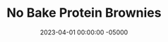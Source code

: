 ---
layout: post
title:  "No Bake Protein Brownies"
date:   2023-04-01 00:00:00 -05000
categories: 
- Recipes
- Protein Powder
permalink: /recipes/no-bake-brownies
image: /assets/Food/Protein Powder/No Bake Brownie/no-bake-brownie-cover.jpg
ing: nobakebrownie-ing
facts: nobakebrownie-facts
Prep: 20
Rest: 
Cook: 
Source1: 
Source2: 
tags: 
- no bake
- protein powder
- banana brownie
- peanut butter
- almond butter
- blended
- food processor
- whey
- nut butter
- pb2
- peanut flour
- nut butter
- frozen
- freezer
Description: These no-bake banana brownies are my favorite protein based dessert. The recipe is made in less than 10 minutes and is full of peanut butter, chocolate, and banana flavor. They melt fast in your hands, but I'm sure that won't be an issue because you will have already finished eating it!
Instructions: 
- In a large bowl, mash the bananas with a fork. Mix in the rest of the ingredients - nut butter (almond or peanut), PB2, whey, cocoa, vanilla, and sweetener<br><br>

- Pour batter into an 8" pan lined with parchment paper. Freeze for about 2-3 hours to fully harden, or overnight<br><br>

- Let sit out on the fridge for a few minutes if needed before slicing into bars.<br><br>
- <br><br><center><img src="/assets/Food/Protein Powder/No Bake Brownie/no-bake-brownie-3.jpg" alt="" class="instruction-image"></center><br>

- Flash freeze on a cookie sheet until fully hardened, about an hour. Transfer to a Ziploc bag and store in the freezer
---